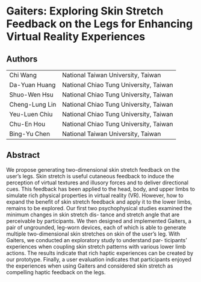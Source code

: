 # Gaiters: Exploring Skin Stretch Feedback on the Legs for Enhancing Virtual Reality Experiences #

Authors
---
| | |
|-------|-----|
| Chi Wang       | National Taiwan University, Taiwan     |
| Da-Yuan Huang  | National Chiao Tung University, Taiwan |
| Shuo-Wen Hsu   | National Chiao Tung University, Taiwan |
| Cheng-Lung Lin | National Chiao Tung University, Taiwan |
| Yeu-Luen Chiu  | National Chiao Tung University, Taiwan |
| Chu-En Hou     | National Chiao Tung University, Taiwan |
| Bing-Yu Chen   | National Taiwan University, Taiwan     |


Abstract
---
We propose generating two-dimensional skin stretch feedback on the user’s legs. Skin stretch is useful cutaneous feedback to induce the perception of virtual textures and illusory forces and to deliver directional cues. This feedback has been applied to the head, body, and upper limbs to simulate rich physical properties in virtual reality (VR). However, how to expand the benefit of skin stretch feedback and apply it to the lower limbs, remains to be explored. Our first two psychophysical studies examined the minimum changes in skin stretch dis- tance and stretch angle that are perceivable by participants. We then designed and implemented Gaiters, a pair of ungrounded, leg-worn devices, each of which is able to generate multiple two-dimensional skin stretches on skin of the user’s leg. With Gaiters, we conducted an exploratory study to understand par- ticipants’ experiences when coupling skin stretch patterns with various lower limb actions. The results indicate that rich haptic experiences can be created by our prototype. Finally, a user evaluation indicates that participants enjoyed the experiences when using Gaiters and considered skin stretch as compelling haptic feedback on the legs.
